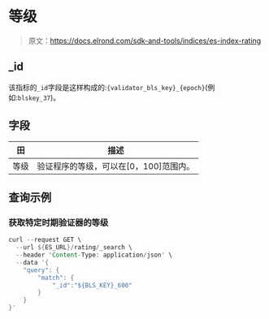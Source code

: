 # 等级

> 原文：<https://docs.elrond.com/sdk-and-tools/indices/es-index-rating>

 ## _id

该指标的`_id`字段是这样构成的:`{validator_bls_key}_{epoch}`(例如:`blskey_37`)。

## 字段

| 田 | 描述 |
| --- | --- |
| 等级 | 验证程序的等级，可以在[0，100]范围内。 |

## 查询示例

### 获取特定时期验证器的等级

```rust
curl --request GET \
  --url ${ES_URL}/rating/_search \
  --header 'Content-Type: application/json' \
  --data '{
    "query": {
        "match": {
            "_id":"${BLS_KEY}_600"
        }
    }
}' 
```